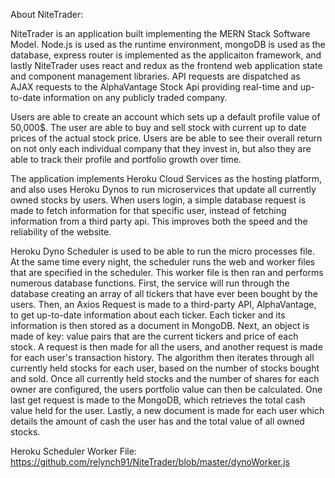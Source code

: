 About NiteTrader:

NiteTrader is an application built implementing the MERN Stack Software Model.  Node.js is used as the runtime environment, mongoDB is used as the database, express router is implemented as the applicaiton framework, and lastly NiteTrader uses react and redux as the frontend web application state and component management libraries.  API requests are dispatched as AJAX requests to the AlphaVantage Stock Api providing real-time and up-to-date information on any publicly traded company.  

Users are able to create an account which sets up a default profile value of 50,000$.  The user are able to buy and sell stock with current up to date prices of the actual stock price.  Users are be able to see their overall return on not only each individual company that they invest in, but also they are able to track their profile and portfolio growth over time.

The application implements Heroku Cloud Services as the hosting platform, and also uses Heroku Dynos to run microservices that update all currently owned stocks by users.  When users login, a simple database request is made to fetch information for that specific user, instead of fetching information from a third party api.  This improves both the speed and the reliability of the website.

Heroku Dyno Scheduler is used to be able to run the micro processes file.  At the same time every night,
the scheduler runs the web and worker files that are specified in the scheduler.  This worker file is then ran and performs numerous database functions.  First, the service will run through the database creating an array of all 
tickers that have ever been bought by the users.  Then, an Axios Request is made to a third-party API, AlphaVantage, to get up-to-date information about each ticker.  Each ticker and its information is then stored as a document in MongoDB.  Next, an object is made of key: value pairs that are the current tickers and price of each stock.  A request is then made for all the users, and another request is made for each user's transaction history.  The algorithm then iterates through all currently held stocks for each user, based on the number of stocks bought and sold.  Once all currently held stocks and the number of shares for each owner are configured, the users portfolio value can then be calculated.  One last get request is made to the MongoDB, which retrieves the total cash value held for the user.  Lastly, a new document is made for each user which details the amount of cash the user has and the total value of all owned stocks.  

Heroku Scheduler Worker File: https://github.com/relynch91/NiteTrader/blob/master/dynoWorker.js
